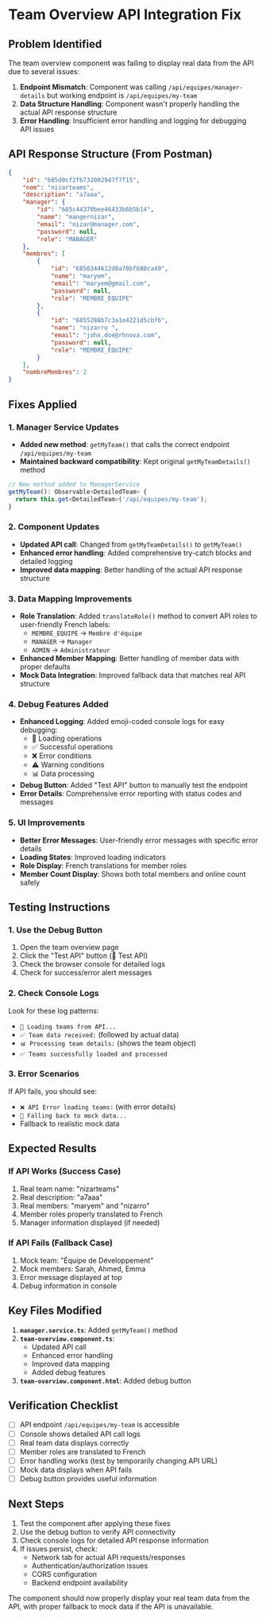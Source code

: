 # Team Overview API Integration Fix

## Problem Identified
The team overview component was failing to display real data from the API due to several issues:

1. **Endpoint Mismatch**: Component was calling `/api/equipes/manager-details` but working endpoint is `/api/equipes/my-team`
2. **Data Structure Handling**: Component wasn't properly handling the actual API response structure
3. **Error Handling**: Insufficient error handling and logging for debugging API issues

## API Response Structure (From Postman)
```json
{
    "id": "685d0cf2fb732002947f7f15",
    "nom": "nizarteams",
    "description": "a7aaa",
    "manager": {
        "id": "685c44370bee46433b6b5b14",
        "name": "mangernizar",
        "email": "nizar@manager.com",
        "password": null,
        "role": "MANAGER"
    },
    "membres": [
        {
            "id": "6850244612d8a70bf680ca49",
            "name": "maryem",
            "email": "maryem@gmail.com",
            "password": null,
            "role": "MEMBRE_EQUIPE"
        },
        {
            "id": "6855288b7c3a1e4221d5cbf6",
            "name": "nizarro ",
            "email": "john.doe@rhnova.com",
            "password": null,
            "role": "MEMBRE_EQUIPE"
        }
    ],
    "nombreMembres": 2
}
```

## Fixes Applied

### 1. Manager Service Updates
- **Added new method**: `getMyTeam()` that calls the correct endpoint `/api/equipes/my-team`
- **Maintained backward compatibility**: Kept original `getMyTeamDetails()` method

```typescript
// New method added to ManagerService
getMyTeam(): Observable<DetailedTeam> {
  return this.get<DetailedTeam>('/api/equipes/my-team');
}
```

### 2. Component Updates
- **Updated API call**: Changed from `getMyTeamDetails()` to `getMyTeam()`
- **Enhanced error handling**: Added comprehensive try-catch blocks and detailed logging
- **Improved data mapping**: Better handling of the actual API response structure

### 3. Data Mapping Improvements
- **Role Translation**: Added `translateRole()` method to convert API roles to user-friendly French labels:
  - `MEMBRE_EQUIPE` → `Membre d'équipe`
  - `MANAGER` → `Manager`
  - `ADMIN` → `Administrateur`
- **Enhanced Member Mapping**: Better handling of member data with proper defaults
- **Mock Data Integration**: Improved fallback data that matches real API structure

### 4. Debug Features Added
- **Enhanced Logging**: Added emoji-coded console logs for easy debugging:
  - 🔄 Loading operations
  - ✅ Successful operations
  - ❌ Error conditions
  - ⚠️ Warning conditions
  - 📊 Data processing
- **Debug Button**: Added "Test API" button to manually test the endpoint
- **Error Details**: Comprehensive error reporting with status codes and messages

### 5. UI Improvements
- **Better Error Messages**: User-friendly error messages with specific error details
- **Loading States**: Improved loading indicators
- **Role Display**: French translations for member roles
- **Member Count Display**: Shows both total members and online count safely

## Testing Instructions

### 1. Use the Debug Button
1. Open the team overview page
2. Click the "Test API" button (🐛 Test API)
3. Check the browser console for detailed logs
4. Check for success/error alert messages

### 2. Check Console Logs
Look for these log patterns:
- `🔄 Loading teams from API...`
- `✅ Team data received:` (followed by actual data)
- `📊 Processing team details:` (shows the team object)
- `✅ Teams successfully loaded and processed`

### 3. Error Scenarios
If API fails, you should see:
- `❌ API Error loading teams:` (with error details)
- `🔄 Falling back to mock data...`
- Fallback to realistic mock data

## Expected Results

### If API Works (Success Case)
1. Real team name: "nizarteams"
2. Real description: "a7aaa"
3. Real members: "maryem" and "nizarro"
4. Member roles properly translated to French
5. Manager information displayed (if needed)

### If API Fails (Fallback Case)
1. Mock team: "Équipe de Développement"
2. Mock members: Sarah, Ahmed, Emma
3. Error message displayed at top
4. Debug information in console

## Key Files Modified

1. **`manager.service.ts`**: Added `getMyTeam()` method
2. **`team-overview.component.ts`**: 
   - Updated API call
   - Enhanced error handling
   - Improved data mapping
   - Added debug features
3. **`team-overview.component.html`**: Added debug button

## Verification Checklist

- [ ] API endpoint `/api/equipes/my-team` is accessible
- [ ] Console shows detailed API call logs
- [ ] Real team data displays correctly
- [ ] Member roles are translated to French
- [ ] Error handling works (test by temporarily changing API URL)
- [ ] Mock data displays when API fails
- [ ] Debug button provides useful information

## Next Steps

1. Test the component after applying these fixes
2. Use the debug button to verify API connectivity
3. Check console logs for detailed API response information
4. If issues persist, check:
   - Network tab for actual API requests/responses
   - Authentication/authorization issues
   - CORS configuration
   - Backend endpoint availability

The component should now properly display your real team data from the API, with proper fallback to mock data if the API is unavailable.
